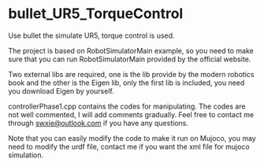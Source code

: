 # bullet_UR5_TorqueControl
Use bullet the simulate UR5, torque control is used.

The project is based on RobotSimulatorMain example, so you need to make sure that you can run RobotSimulatorMain provided by the official website. 

Two external libs are required, one is the lib provide by the modern robotics book and the other is the Eigen lib, only the first lib is included, you need you download Eigen by yourself.

controllerPhase1.cpp contains the codes for manipulating. The codes are not well commented, I will add comments gradually. Feel free to contact me through swxie@outlook.com if you have any questions.

Note that you can easily modify the code to make it run on Mujoco, you may need to modify the urdf file, contact me if you want the xml file for mujoco simulation.
